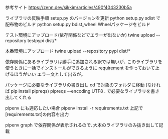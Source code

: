 参考サイト
https://zenn.dev/sikkim/articles/490f4043230b5a

ライブラリの反映手順
setup.py のバージョンを更新
python setup.py sdist で配布物のビルド
python setup.py bdist_wheel Wheelパッケージをビルド

テスト環境にアップロード(依存関係などでエラーが出ないか)
twine upload --repository testpypi dist/*

本番環境にアップロード
twine upload --repository pypi dist/*

依存関係にあるライブラリは勝手に追加される訳では無いが､
このライブラリを使うときに一括でインストールができるように
requirement を作っておいて上げるほうがいい
エラー文として出るが｡


パッケージに必要なライブラリの書き出し
cd で対象のフォルダに移動
(なければ pip install pipreqs)
pipreqs --encoding UTF8 .
で必要なライブラリを書き出してくれる

pipenv にも適応したい場合
pipenv install -r requirements.txt
上記で[requirements.txt]の内容を出力

pipenv graph
で依存関係が表示されるので､大本のライブラリのみ抜き出して記載